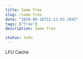 ```yaml
---
title: Same Tree
slug: /same-tree
date: "2020-06-16T22:12:03.284Z"
tags: ["Tree"]
description: Same Tree

status: todo
---
```


LFU Cache
